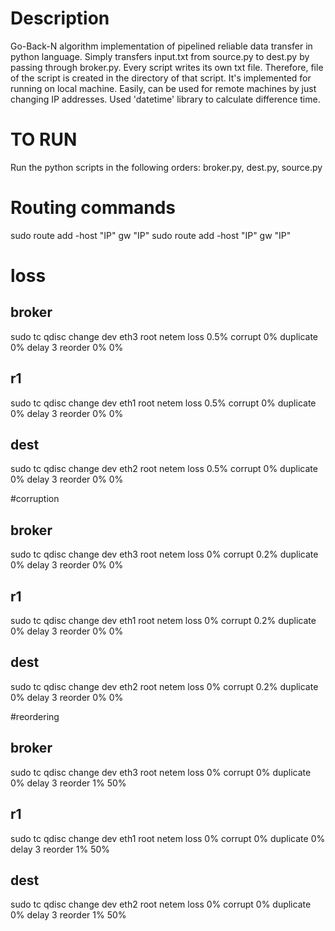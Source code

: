 # Description

Go-Back-N algorithm implementation of pipelined reliable data transfer in python language.
Simply transfers input.txt from source.py to dest.py by passing through broker.py.
Every script writes its own txt file. Therefore, file of the script is created in the directory of that script. 
It's implemented for running on local machine. Easily, can be used for remote machines by just changing IP addresses.
Used 'datetime' library to calculate difference time.

# TO RUN
Run the python scripts in the following orders: broker.py, dest.py, source.py

# Routing commands

sudo route add -host "IP" gw "IP"
sudo route add -host "IP" gw "IP"

# loss
## broker
sudo tc qdisc change dev eth3 root netem loss 0.5% corrupt 0% duplicate 0% delay 3 reorder 0% 0%
## r1
sudo tc qdisc change dev eth1 root netem loss 0.5% corrupt 0% duplicate 0% delay 3 reorder 0% 0%
## dest
sudo tc qdisc change dev eth2 root netem loss 0.5% corrupt 0% duplicate 0% delay 3 reorder 0% 0%

#corruption
## broker
sudo tc qdisc change dev eth3 root netem loss 0% corrupt 0.2% duplicate 0% delay 3 reorder 0% 0%
## r1
sudo tc qdisc change dev eth1 root netem loss 0% corrupt 0.2% duplicate 0% delay 3 reorder 0% 0%
## dest
sudo tc qdisc change dev eth2 root netem loss 0% corrupt 0.2% duplicate 0% delay 3 reorder 0% 0%

#reordering
## broker
sudo tc qdisc change dev eth3 root netem loss 0% corrupt 0% duplicate 0% delay 3 reorder 1% 50%
## r1
sudo tc qdisc change dev eth1 root netem loss 0% corrupt 0% duplicate 0% delay 3 reorder 1% 50%
## dest
sudo tc qdisc change dev eth2 root netem loss 0% corrupt 0% duplicate 0% delay 3 reorder 1% 50%

 
